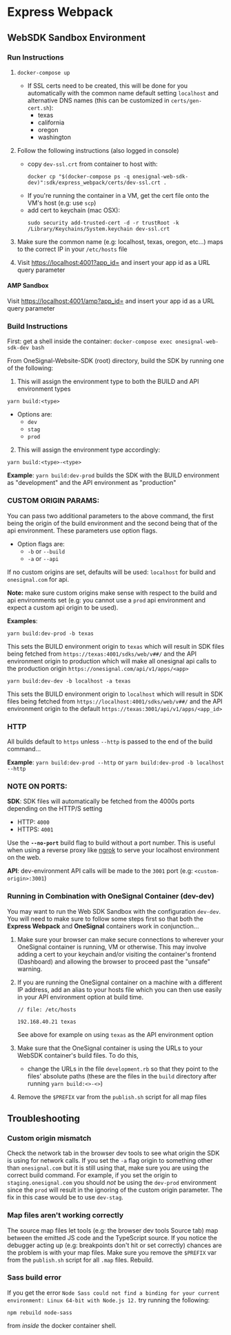 # Express Webpack
## WebSDK Sandbox Environment
### Run Instructions
1. `docker-compose up`
   - If SSL certs need to be created, this will be done for you automatically with the common name default setting `localhost` and alternative DNS names (this can be customized in `certs/gen-cert.sh`):
      - texas
      - california
      - oregon
      - washington

2. Follow the following instructions (also logged in console)
   - copy `dev-ssl.crt` from container to host with:
      ```
      docker cp "$(docker-compose ps -q onesignal-web-sdk-dev)":sdk/express_webpack/certs/dev-ssl.crt .
      ```
   - If you're running the container in a VM, get the cert file onto the VM's host (e.g: use `scp`)
   - add cert to keychain (mac OSX):
      ```
      sudo security add-trusted-cert -d -r trustRoot -k /Library/Keychains/System.keychain dev-ssl.crt
      ```
3. Make sure the common name (e.g: localhost, texas, oregon, etc...) maps to the correct IP in your `/etc/hosts` file
4. Visit [https://localhost:4001?app_id=](https://localhost:4001?app_id=) and insert your app id as a URL query parameter

#### AMP Sandbox
Visit [https://localhost:4001/amp?app_id=](https://localhost:4001/amp?app_id=) and insert your app id as a URL query parameter


### Build Instructions
First: get a shell inside the container: `docker-compose exec onesignal-web-sdk-dev bash`

From OneSignal-Website-SDK (root) directory, build the SDK by running one of the following:
1. This will assign the environment type to both the BUILD and API environment types
```
yarn build:<type>
```
   - Options are:
      - `dev`
      - `stag`
      - `prod`
2. This will assign the environment type accordingly:
```
yarn build:<type>-<type>
```
**Example**: `yarn build:dev-prod` builds the SDK with the BUILD environment as "development" and the API environment as "production"

### CUSTOM ORIGIN PARAMS:
You can pass two additional parameters to the above command, the first being the origin of the build environment and the second being that of the api environment. These parameters use option flags.

   - Option flags are:
      - `-b` or `--build`
      - `-a` or `--api`

If no custom origins are set, defaults will be used: `localhost` for build and `onesignal.com` for api.

**Note:** make sure custom origins make sense with respect to the build and api environments set (e.g: you cannot use a `prod` api environment and expect a custom api origin to be used).

**Examples**:
```
yarn build:dev-prod -b texas
```
This sets the BUILD environment origin to `texas` which will result in SDK files being fetched from `https://texas:4001/sdks/web/v##/` and the API environment origin to production which will make all onesignal api calls to the production origin `https://onesignal.com/api/v1/apps/<app>`

```
yarn build:dev-dev -b localhost -a texas
```
This sets the BUILD environment origin to `localhost` which will result in SDK files being fetched from `https://localhost:4001/sdks/web/v##/` and the API environment origin to the default `https://texas:3001/api/v1/apps/<app_id>`

### HTTP
All builds default to `https` unless `--http` is passed to the end of the build command...

**Example**: `yarn build:dev-prod --http` or `yarn build:dev-prod -b localhost --http`

### NOTE ON PORTS:
**SDK**: SDK files will automatically be fetched from the 4000s ports depending on the HTTP/S setting
   - HTTP: `4000`
   - HTTPS: `4001`

Use the **`--no-port`** build flag to build without a port number. This is useful when using a reverse proxy like [ngrok](https://ngrok.com/) to serve your localhost environment on the web.

**API**: dev-environment API calls will be made to the `3001` port (e.g: `<custom-origin>:3001`)

### Running in Combination with OneSignal Container (dev-dev)
You may want to run the Web SDK Sandbox with the configuration `dev-dev`. You will need to make sure to follow some steps first so that both the **Express Webpack** and **OneSignal** containers work in conjunction...

1. Make sure your browser can make secure connections to wherever your OneSignal container is running, VM or otherwise. This may involve adding a cert to your keychain and/or visiting the container's frontend (Dashboard) and allowing the browser to proceed past the "unsafe" warning.

2. If you are running the OneSignal container on a machine with a different IP address, add an alias to your hosts file which you can then use easily in your API environment option at build time.

   ```
   // file: /etc/hosts

   192.168.40.21 texas
   ```
   See above for example on using `texas` as the API environment option

3. Make sure that the OneSignal container is using the URLs to your WebSDK container's build files. To do this,
   - change the URLs in the file `development.rb` so that they point to the files' absolute paths (these are the files in the `build` directory after running `yarn build:<>-<>`)

4. Remove the `$PREFIX` var from the `publish.sh` script for all map files

## Troubleshooting
### Custom origin mismatch
Check the network tab in the browser dev tools to see what origin the SDK is using for network calls. If you set the `-a` flag origin to something other than `onesignal.com` but it is still using that, make sure you are using the correct build command. For example, if you set the origin to `staging.onesignal.com` you should *not* be using the `dev-prod` environment since the `prod` will result in the ignoring of the custom origin parameter. The fix in this case would be to use `dev-stag`.

### Map files aren't working correctly
The source map files let tools (e.g: the browser dev tools Source tab) map between the emitted JS code and the TypeScript source. If you notice the debugger acting up (e.g: breakpoints don't hit or set correctly) chances are the problem is with your map files. Make sure you remove the `$PREFIX` var from the `publish.sh` script for all `.map` files. Rebuild.

### Sass build error
If you get the error `Node Sass could not find a binding for your current environment: Linux 64-bit with Node.js 12.` try running the following:

```
npm rebuild node-sass
```

from *inside* the docker container shell.
